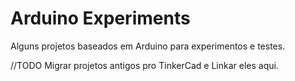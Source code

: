 # Arduino Experiments
Alguns projetos baseados em Arduino para experimentos e testes.

//TODO Migrar projetos antigos pro TinkerCad e Linkar eles aqui.